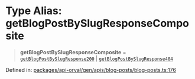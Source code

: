 # Type Alias: getBlogPostBySlugResponseComposite

> **getBlogPostBySlugResponseComposite** = [`getBlogPostBySlugResponse200`](getBlogPostBySlugResponse200.md) \| [`getBlogPostBySlugResponse404`](getBlogPostBySlugResponse404.md)

Defined in: [packages/api-orval/gen/apis/blog-posts/blog-posts.ts:176](https://github.com/the-inconvenience-store/mono-example/blob/a3e1f4667d455f254c4a536af743fc2dff215781/packages/api-orval/gen/apis/blog-posts/blog-posts.ts#L176)
